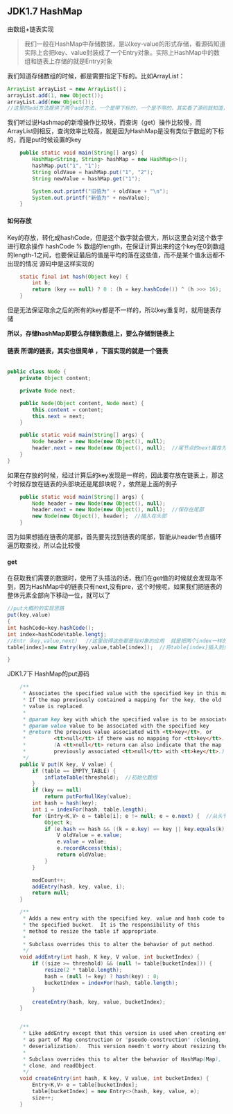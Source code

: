 ## JDK1.7 HashMap

由数组+链表实现

> 我们一般在HashMap中存储数据，是以key-value的形式存储，看源码知道实际上会把key、value封装成了一个Entry对象。实际上HashMap中的数组和链表上存储的就是Entry对象

我们知道存储数组的时候，都是需要指定下标的。比如ArrayList：

```java
ArrayList arrayList = new ArrayList()；
arrayList.add(1, new Object());
arrayList.add(new Object());
//这里的add方法提供了两个add方法，一个是带下标的，一个是不带的，其实看了源码就知道，不带下标的，实际上是在add的时候，是通过arrayList的size++l来确定下标的
```
我们听过说Hashmap的新增操作比较块，而查询（get）操作比较慢，而ArrayList则相反，查询效率比较高，就是因为HashMap是没有类似于数组的下标的，而是put时候设置的key

```java
    public static void main(String[] args) {
        HashMap<String, String> hashMap = new HashMap<>();
        hashMap.put("1", "1");
        String oldVaue = hashMap.put("1", "2");
        String newValue = hashMap.get("1");

        System.out.printf("旧值为" + oldVaue + "\n");
        System.out.printf("新值为" + newValue);
    }
```


#### 如何存放

Key的存放，转化成hashCode，但是这个数字就会很大，所以这里会对这个数字进行取余操作 hashCode % 数组的length，在保证计算出来的这个key在0到数组的length-1之间，也要保证最后的值是平均的落在这些值，而不是某个值永远都不出现的情况
源码中是这样实现的

```java
    static final int hash(Object key) {
        int h;
        return (key == null) ? 0 : (h = key.hashCode()) ^ (h >>> 16);
    }
```
但是无法保证取余之后的所有的key都是不一样的，所以key重复时，就用链表存储

**所以，存储hashMap即要么存储到数组上，要么存储到链表上**

#### 链表 所谓的链表，其实也很简单 ，下面实现的就是一个链表

```Java

public class Node {
    private Object content;

    private Node next;

    public Node(Object content, Node next) {
        this.content = content;
        this.next = next;
    }

    public static void main(String[] args) {
        Node header = new Node(new Object(), null);
        header.next = new Node(new Object(), null);  //尾节点的next属性为null
    }
}
```

如果在存放的时候，经过计算后的key发现是一样的，因此要存放在链表上，那这个时候存放在链表的头部块还是尾部块呢？，依然是上面的例子
```Java
    public static void main(String[] args) {
        Node header = new Node(new Object(), null);
        header.next = new Node(new Object(), null);  //保存在尾部 
        new Node(new Object(), header);  //插入在头部
    }
```
因为如果想插在链表的尾部，首先要先找到链表的尾部，智能从header节点循环遍历取查找，所以会比较慢


#### get

在获取我们需要的数据时，使用了头插法的话，我们在get值的时候就会发现取不到，因为HashMap中的链表只有next,没有pre，这个时候呢，如果我们把链表的整体元素全部向下移动一位，就可以了

```java
//put大概的的实现思路
put(key,value)
{
int hashCode=key.hashCode();
int index=hashCode%table.lengtj;
//Entr（key,value,next）  //这里说得这些都是指对象的应用  就是把两个index一样的存在同一个地址
table[index]=new Entry(key,value,table[index]);  //将table[index]插入到头节点

}

```

JDK1.7下 HashMap的put源码

```java
    /**
     * Associates the specified value with the specified key in this map.
     * If the map previously contained a mapping for the key, the old
     * value is replaced.
     *
     * @param key key with which the specified value is to be associated
     * @param value value to be associated with the specified key
     * @return the previous value associated with <tt>key</tt>, or
     *         <tt>null</tt> if there was no mapping for <tt>key</tt>.
     *         (A <tt>null</tt> return can also indicate that the map
     *         previously associated <tt>null</tt> with <tt>key</tt>.)
     */
    public V put(K key, V value) {
        if (table == EMPTY_TABLE) {
            inflateTable(threshold);  //初始化数组
        }
        if (key == null)
            return putForNullKey(value);
        int hash = hash(key);
        int i = indexFor(hash, table.length);
        for (Entry<K,V> e = table[i]; e != null; e = e.next) {  //从头节点开始便利 
            Object k;
            if (e.hash == hash && ((k = e.key) == key || key.equals(k))) {  //相同的key的情况下会覆盖
                V oldValue = e.value;
                e.value = value;
                e.recordAccess(this);
                return oldValue;
            }
        }

        modCount++;
        addEntry(hash, key, value, i);
        return null;
    }

    /**
     * Adds a new entry with the specified key, value and hash code to
     * the specified bucket.  It is the responsibility of this
     * method to resize the table if appropriate.
     *
     * Subclass overrides this to alter the behavior of put method.
     */
    void addEntry(int hash, K key, V value, int bucketIndex) {
        if ((size >= threshold) && (null != table[bucketIndex])) {
            resize(2 * table.length);
            hash = (null != key) ? hash(key) : 0;
            bucketIndex = indexFor(hash, table.length);
        }

        createEntry(hash, key, value, bucketIndex);
    }


    /**
     * Like addEntry except that this version is used when creating entries
     * as part of Map construction or "pseudo-construction" (cloning,
     * deserialization).  This version needn't worry about resizing the table.
     *
     * Subclass overrides this to alter the behavior of HashMap(Map),
     * clone, and readObject.
     */
    void createEntry(int hash, K key, V value, int bucketIndex) {
        Entry<K,V> e = table[bucketIndex];
        table[bucketIndex] = new Entry<>(hash, key, value, e);
        size++;
    }
```




